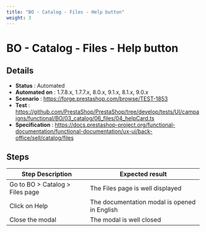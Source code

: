 ```yaml
---
title: "BO - Catalog - Files - Help button"
weight: 3
---
```


# BO - Catalog - Files - Help button
## Details
* **Status** : Automated
* **Automated on** : 1.7.8.x, 1.7.7.x, 8.0.x, 9.1.x, 8.1.x, 9.0.x
* **Scenario** : https://forge.prestashop.com/browse/TEST-1853
* **Test** : https://github.com/PrestaShop/PrestaShop/tree/develop/tests/UI/campaigns/functional/BO/03_catalog/06_files/04_helpCard.ts
* **Specification** : https://docs.prestashop-project.org/functional-documentation/functional-documentation/ux-ui/back-office/sell/catalog/files

## Steps
| Step Description | Expected result |
| ----- | ----- |
| Go to BO > Catalog > Files page | The Files page is well displayed |
| Click on Help | The documentation modal is opened in English |
| Close the modal | The modal is well closed |
